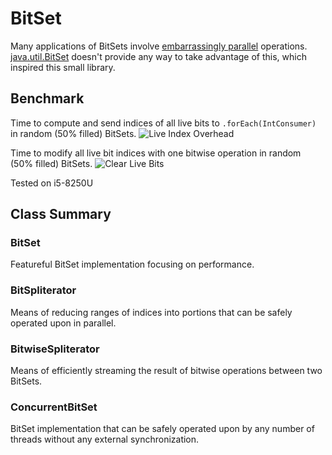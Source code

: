 # BitSet
Many applications of BitSets involve [embarrassingly parallel](https://www.wikipedia.org/wiki/Embarrassingly_parallel) operations. [java.util.BitSet](https://docs.oracle.com/javase/10/docs/api/java/util/BitSet.html) doesn't provide any way to take advantage of this, which inspired this small library.

## Benchmark
Time to compute and send indices of all live bits to `.forEach(IntConsumer)` in random (50% filled) BitSets.
![Live Index Overhead](https://github.com/ashouldis/BitSet/img/overhead.png "Overhead Benchmark")

Time to modify all live bit indices with one bitwise operation in random (50% filled) BitSets.
![Clear Live Bits](https://github.com/ashouldis/BitSet/img/clear.png "Manipulate Benchmark")

Tested on i5-8250U

## Class Summary

### BitSet
Featureful BitSet implementation focusing on performance.

### BitSpliterator
Means of reducing ranges of indices into portions that can be safely operated upon in parallel.

### BitwiseSpliterator
Means of efficiently streaming the result of bitwise operations between two BitSets.

### ConcurrentBitSet
BitSet implementation that can be safely operated upon by any number of threads without any external synchronization.